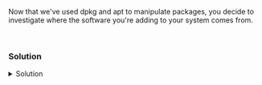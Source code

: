 Now that we've used dpkg and apt to manipulate packages, you decide to investigate where the software you're adding to your system comes from.

<br>

### Solution
<details>
<summary>Solution</summary>

When you did your apt update, your system checked repositories for newer packages. Find where those trusted repositories exist on your system.

```plain
cd /etc/apt
grep -v '^#' /etc/apt/sources.list.d/ubuntu.sources
```{{exec}}

Do you recognize these repositories from your update and upgrade?

You have another directory that extends the use of that list. Examine that directory to see if there are any additional configured repositories for your system currently.

```plain
ls /etc/apt/sources.list.d
```{{exec}}

As of Ubuntu 24.04 this is now the location that the default repositories for the system are defined.

You want to add a tool called Grafana to your servers. Grafana has their own repositories that are not configured on your system. So, you can configure that repository on your server.

```plain
echo "deb [signed-by=/usr/share/keyrings/grafana.key] https://apt.grafana.com stable main" | tee -a /etc/apt/sources.list.d/grafana.list
```{{exec}}

This command will drop the contents of the echo into a file in your /etc/apt/sources.list.d directory. There is a gpg key that is used to sign packages and establishes a trust between your system and the software items you download from that repository.

Download and put the key in your system to establish that trust.

```plain
wget -q -O /usr/share/keyrings/grafana.key https://apt.grafana.com/gpg.key
```{{exec}}

Verify that the system is using that repository.

```plain
apt update
```{{exec}}

Do you see grafana in the repository list?

Can you search for the package promtail and then verify that it comes from the grafana repository?

```plain
apt search promtail
apt show promtail
```{{exec}}

What is the homepage? What is the APT-Source? What is the description of that tool?

</details>